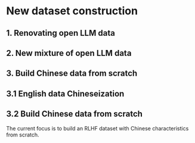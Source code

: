 # New dataset construction

## 1. Renovating open LLM data

## 2. New mixture of open LLM data

## 3. Build Chinese data from scratch

## 3.1 English data Chineseization

## 3.2 Build Chinese data from scratch 
The current focus is to build an RLHF dataset with Chinese characteristics from scratch.